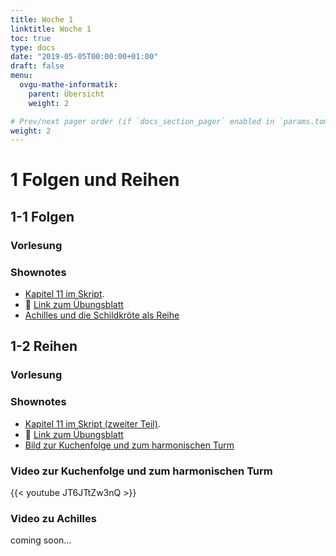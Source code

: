 ```yaml
---
title: Woche 1
linktitle: Woche 1
toc: true
type: docs
date: "2019-05-05T00:00:00+01:00"
draft: false
menu:
  ovgu-mathe-informatik:
    parent: Übersicht
    weight: 2

# Prev/next pager order (if `docs_section_pager` enabled in `params.toml`)
weight: 2
---
```


# 1 Folgen und Reihen
## 1-1 Folgen

### Vorlesung
<div id="pc-lecture-one"></div>

### Shownotes

 * [Kapitel 11 im Skript](https://paperhive.org/documents/items/Q5_T1IK-vd5c?a=d:QUoKgfMdtkWu).
 * :floppy_disk: [Link zum Übungsblatt](https://drive.google.com/drive/folders/1S6Qi0eOcYlOz30TlTa08f1ty9M72xfJf)
 * [Achilles und die Schildkr&ouml;te als Reihe](http://www.math-kit.de/2003/content/RH-PB-XML-cob/Manifest295/einstieg.html)


## 1-2 Reihen

### Vorlesung
<div id="pc-lecture-1-2"></div>

### Shownotes

 * [Kapitel 11 im Skript (zweiter Teil)](https://paperhive.org/documents/items/Q5_T1IK-vd5c?a=d:phVZ4hhjpEG5).
 * :floppy_disk: [Link zum Übungsblatt](https://drive.google.com/drive/folders/1S6Qi0eOcYlOz30TlTa08f1ty9M72xfJf)
 * [Bild zur Kuchenfolge und zum harmonischen
   Turm](../files/pcs/1-2-kuchenharmonie-small.png)

### Video zur Kuchenfolge und zum harmonischen Turm

{{< youtube JT6JTtZw3nQ >}}

### Video zu Achilles 

coming soon...

